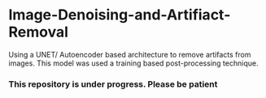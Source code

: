 # Image-Denoising-and-Artifiact-Removal
Using a UNET/ Autoencoder based architecture to remove artifacts from images. This model was used a training based post-processing technique.

### This repository is under progress. Please be patient
